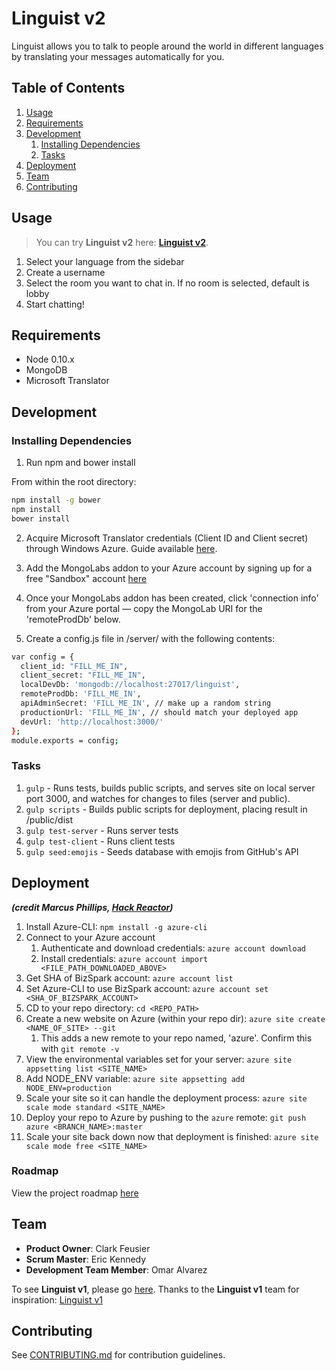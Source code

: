 # Linguist v2

Linguist allows you to talk to people around the world in different languages by translating your messages automatically for you.

## Table of Contents

1. [Usage](#Usage)
1. [Requirements](#requirements)
1. [Development](#development)
    1. [Installing Dependencies](#installing-dependencies)
    1. [Tasks](#tasks)
1. [Deployment](#deployment)
1. [Team](#team)
1. [Contributing](#contributing)

## Usage

> You can try **Linguist v2** here: [**Linguist v2**](http://linguistv2.azurewebsites.net).

1. Select your language from the sidebar
1. Create a username
1. Select the room you want to chat in. If no room is selected, default is lobby
1. Start chatting!

## Requirements

- Node 0.10.x
- MongoDB
- Microsoft Translator

## Development

### Installing Dependencies

1. Run npm and bower install

From within the root directory:

```sh
npm install -g bower
npm install
bower install
```

2. Acquire Microsoft Translator credentials (Client ID and Client secret) through Windows Azure. Guide available [here](http://blogs.msdn.com/b/translation/p/gettingstarted1.aspx).

3. Add the MongoLabs addon to your Azure account by signing up for a free "Sandbox" account [here](http://azure.microsoft.com/en-us/marketplace/partners/mongolab/mongolab/)

4. Once your MongoLabs addon has been created, click 'connection info' from your Azure portal &mdash; copy the MongoLab URI for the 'remoteProdDb' below.

5. Create a config.js file in /server/ with the following contents:

```sh
var config = {
  client_id: "FILL_ME_IN",
  client_secret: "FILL_ME_IN",
  localDevDb: 'mongodb://localhost:27017/linguist',
  remoteProdDb: 'FILL_ME_IN',
  apiAdminSecret: 'FILL_ME_IN', // make up a random string
  productionUrl: 'FILL_ME_IN', // should match your deployed app
  devUrl: 'http://localhost:3000/'
};
module.exports = config;
```

### Tasks

1. `gulp` - Runs tests, builds public scripts, and serves site on local server port 3000, and watches for changes to files (server and public).
1. `gulp scripts` - Builds public scripts for deployment, placing result in /public/dist
1. `gulp test-server` - Runs server tests
1. `gulp test-client` - Runs client tests
1. `gulp seed:emojis` - Seeds database with emojis from GitHub's API

## Deployment

***(credit Marcus Phillips, [Hack Reactor](http://hackreactor.com))***

1. Install Azure-CLI: `npm install -g azure-cli`
1. Connect to your Azure account
    1. Authenticate and download credentials: `azure account download`
    1. Install credentials: `azure account import <FILE_PATH_DOWNLOADED_ABOVE>`
1. Get SHA of BizSpark account: `azure account list`
1. Set Azure-CLI to use BizSpark account: `azure account set <SHA_OF_BIZSPARK_ACCOUNT>`
1. CD to your repo directory: `cd <REPO_PATH>`
1. Create a new website on Azure (within your repo dir): `azure site create <NAME_OF_SITE> --git`
    1. This adds a new remote to your repo named, 'azure'. Confirm this with `git remote -v`
1. View the environmental variables set for your server: `azure site appsetting list <SITE_NAME>`
1. Add NODE_ENV variable: `azure site appsetting add NODE_ENV=production`
1. Scale your site so it can handle the deployment process: `azure site scale mode standard <SITE_NAME>`
1. Deploy your repo to Azure by pushing to the `azure` remote: `git push azure <BRANCH_NAME>:master`
1. Scale your site back down now that deployment is finished: `azure site scale mode free <SITE_NAME>`

### Roadmap

View the project roadmap [here](https://github.com/HumpbackSeahorses/HumpbackSeahorses/issues)

## Team
  - __Product Owner__: Clark Feusier
  - __Scrum Master__: Eric Kennedy
  - __Development Team Member__: Omar Alvarez

To see **Linguist v1**, please go [here](http://linguist.azurewebsites.net). Thanks to the **Linguist v1** team for inspiration: [Linguist v1](https://github.com/HumpbackSeahorses/Linguist/blob/master/README.md)

## Contributing

See [CONTRIBUTING.md](CONTRIBUTING.md) for contribution guidelines.
